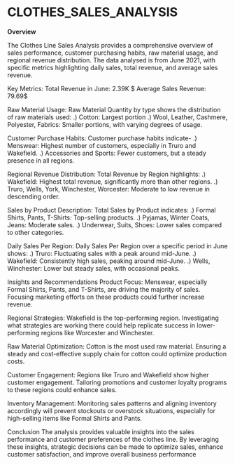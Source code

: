 # CLOTHES_SALES_ANALYSIS
**Overview**
  
  The Clothes Line Sales Analysis provides a comprehensive overview of sales performance, customer purchasing habits, raw material usage, and regional revenue distribution.    The data analysed is from June 2021, with specific metrics highlighting daily sales, total revenue, and average sales revenue.

Key Metrics:
Total Revenue in June: 2.39K $
Average Sales Revenue: 79.69$
  
Raw Material Usage:
Raw Material Quantity by type shows the distribution of raw materials used:
.) Cotton: Largest portion
 .) Wool, Leather, Cashmere, Polyester, Fabrics: Smaller portions, with varying degrees of usage.
  
Customer Purchase Habits:
Customer purchase habits indicate-
  .) Menswear: Highest number of customers, especially in Truro and Wakefield.
 	 .) Accessories and Sports: Fewer customers, but a steady presence in all regions.
  
Regional Revenue Distribution:
Total Revenue by Region highlights:
.) Wakefield: Highest total revenue, significantly more than other regions.
 	 .) Truro, Wells, York, Winchester, Worcester: Moderate to low revenue in descending order.
  
Sales by Product Description:
Total Sales by Product indicates:
 	 .) Formal Shirts, Pants, T-Shirts: Top-selling products.
  	.) Pyjamas, Winter Coats, Jeans: Moderate sales.
 	.) Underwear, Suits, Shoes: Lower sales compared to other categories.
  
Daily Sales Per Region:
Daily Sales Per Region over a specific period in June shows:
  	.) Truro: Fluctuating sales with a peak around mid-June.
.) Wakefield: Consistently high sales, peaking around mid-June.
.) Wells, Winchester: Lower but steady sales, with occasional peaks.
  
Insights and Recommendations
Product Focus:
Menswear, especially Formal Shirts, Pants, and T-Shirts, are driving the majority of sales. Focusing marketing efforts on these products could further increase revenue.

Regional Strategies:
Wakefield is the top-performing region. Investigating what strategies are working there could help replicate success in lower-performing regions like Worcester and Winchester.

Raw Material Optimization:
  Cotton is the most used raw material. Ensuring a steady and cost-effective supply chain for cotton could optimize production costs.

Customer Engagement:
  Regions like Truro and Wakefield show higher customer engagement. Tailoring promotions and customer loyalty programs to these regions could enhance sales.

Inventory Management:
  Monitoring sales patterns and aligning inventory accordingly will prevent stockouts or overstock situations, especially for high-selling items like Formal Shirts and Pants.
  
Conclusion
  The analysis provides valuable insights into the sales performance and customer preferences of the clothes line. By leveraging these insights, strategic decisions can be made to optimize sales, enhance customer satisfaction, and improve overall business performance
